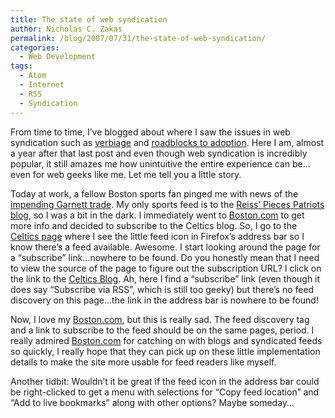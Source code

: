 ```yaml
---
title: The state of web syndication
author: Nicholas C. Zakas
permalink: /blog/2007/07/31/the-state-of-web-syndication/
categories:
  - Web Development
tags:
  - Atom
  - Internet
  - RSS
  - Syndication
---
```

From time to time, I&#8217;ve blogged about where I saw the issues in web syndication such as <a title="RSS and Syndication Roadblocks" rel="internal" href="{{site.url}}/archive/2005/12/283">verbiage</a> and <a title="RSS and Syndication Roadblocks" rel="internal" href="{{site.url}}/archive/2006/8/372">roadblocks to adoption</a>. Here I am, almost a year after that last post and even though web syndication is incredibly popular, it still amazes me how unintuitive the entire experience can be&#8230;even for web geeks like me. Let me tell you a little story.

Today at work, a fellow Boston sports fan pinged me with news of the <a title="Garnett deal in place" rel="external" href="http://www.boston.com/sports/basketball/celtics/extras/celtics_blog/2007/07/more_details_on.html">impending Garnett trade</a>. My only sports feed is to the <a title="Reiss' Pieces" rel="external" href="http://www.boston.com/sports/football/patriots/reiss_pieces/">Reiss&#8217; Pieces Patriots blog</a>, so I was a bit in the dark. I immediately went to <a title="Boston.com" rel="external" href="http://www.boston.com">Boston.com</a> to get more info and decided to subscribe to the Celtics blog. So, I go to the <a title="Celtics" rel="external" href="http://www.boston.com/sports/basketball/celtics/">Celtics page</a> where I see the little feed icon in Firefox&#8217;s address bar so I know there&#8217;s a feed available. Awesome. I start looking around the page for a &#8220;subscribe&#8221; link&#8230;nowhere to be found. Do you honestly mean that I need to view the source of the page to figure out the subscription URL? I click on the link to the <a title="Celtics Blog" rel="external" href="http://www.boston.com/sports/basketball/celtics/extras/celtics_blog/">Celtics Blog</a>. Ah, here I find a &#8220;subscribe&#8221; link (even though it does say &#8220;Subscribe via RSS&#8221;, which is still too geeky) but there&#8217;s no feed discovery on this page&#8230;the link in the address bar is nowhere to be found!

Now, I love my <a title="Boston.com" rel="external" href="http://www.boston.com">Boston.com</a>, but this is really sad. The feed discovery tag and a link to subscribe to the feed should be on the same pages, period. I really admired <a title="Boston.com" rel="external" href="http://www.boston.com">Boston.com</a> for catching on with blogs and syndicated feeds so quickly, I really hope that they can pick up on these little implementation details to make the site more usable for feed readers like myself.

Another tidbit: Wouldn&#8217;t it be great if the feed icon in the address bar could be right-clicked to get a menu with selections for &#8220;Copy feed location&#8221; and &#8220;Add to live bookmarks&#8221; along with other options? Maybe someday&#8230;
